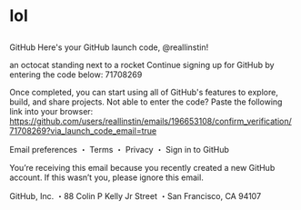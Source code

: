 # lol
## 
 
GitHub
Here's your GitHub launch code, @reallinstin!
 
an octocat standing next to a rocket
 Continue signing up for GitHub by entering the code below:
 71708269
 
 
Once completed, you can start using all of GitHub's features to explore, build, and share projects.
 Not able to enter the code? Paste the following link into your browser:
https://github.com/users/reallinstin/emails/196653108/confirm_verification/71708269?via_launch_code_email=true	
 
Email preferences ・ Terms ・ Privacy ・ Sign in to GitHub

 
You’re receiving this email because you recently created a new GitHub account. If this wasn’t you, please ignore this email.

 
GitHub, Inc. ・88 Colin P Kelly Jr Street ・San Francisco, CA 94107

